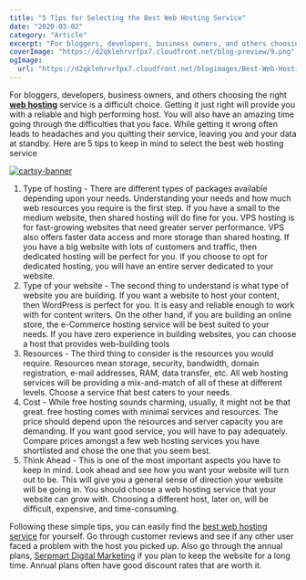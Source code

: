 ```yaml
---
title: "5 Tips for Selecting the Best Web Hosting Service"
date: "2020-03-02"
category: "Article"
excerpt: "For bloggers, developers, business owners, and others choosing the right web hosting service is a difficult choice. Getting it just right will provide you with a reliable and high performing host. You will also have an amazing time going through the difficulties that you face. While getting it wrong often leads to headaches and you quitting their "
coverImage: "https://d2qklehrvrfpx7.cloudfront.net/blog-preview/9.png"
ogImage:
  url: "https://d2qklehrvrfpx7.cloudfront.net/blogimages/Best-Web-Hosting-Service.png"
---
```


For bloggers, developers, business owners, and others choosing the right [**web hosting**](https://www.hostingraja.in/) service is a difficult choice. Getting it just right will provide you with a reliable and high performing host. You will also have an amazing time going through the difficulties that you face. While getting it wrong often leads to headaches and you quitting their service, leaving you and your data at standby. Here are 5 tips to keep in mind to select the best web hosting service

[![cartsy-banner](https://d2qklehrvrfpx7.cloudfront.net/blogimages/cartsy-banner.jpg)](https://bit.ly/cartsyTheme)

1. Type of hosting - There are different types of packages available depending upon your needs. Understanding your needs and how much web resources you require is the first step. If you have a small to the medium website, then shared hosting will do fine for you. VPS hosting is for fast-growing websites that need greater server performance. VPS also offers faster data access and more storage than shared hosting. If you have a big website with lots of customers and traffic, then dedicated hosting will be perfect for you. If you choose to opt for dedicated hosting, you will have an entire server dedicated to your website.
2. Type of your website - The second thing to understand is what type of website you are building. If you want a website to host your content, then WordPress is perfect for you. It is easy and reliable enough to work with for content writers. On the other hand, if you are building an online store, the e-Commerce hosting service will be best suited to your needs. If you have zero experience in building websites, you can choose a host that provides web-building tools
3. Resources - The third thing to consider is the resources you would require. Resources mean storage, security, bandwidth, domain registration, e-mail addresses, RAM, data transfer, etc. All web hosting services will be providing a mix-and-match of all of these at different levels. Choose a service that best caters to your needs.
4. Cost - While free hosting sounds charming, usually, it might not be that great. free hosting comes with minimal services and resources. The price should depend upon the resources and server capacity you are demanding. If you want good service, you will have to pay adequately. Compare prices amongst a few web hosting services you have shortlisted and chose the one that you seem best.
5. Think Ahead - This is one of the most important aspects you have to keep in mind. Look ahead and see how you want your website will turn out to be. This will give you a general sense of direction your website will be going in. You should choose a web hosting service that your website can grow with. Choosing a different host, later on, will be difficult, expensive, and time-consuming.

Following these simple tips, you can easily find the [best web hosting service](https://host4geeks.com/) for yourself. Go through customer reviews and see if any other user faced a problem with the host you picked up. Also go through the annual plans, [Serpmart Digital Marketing](https://serpmart.com/web-design-fresno/) if you plan to keep the website for a long time. Annual plans often have good discount rates that are worth it.
